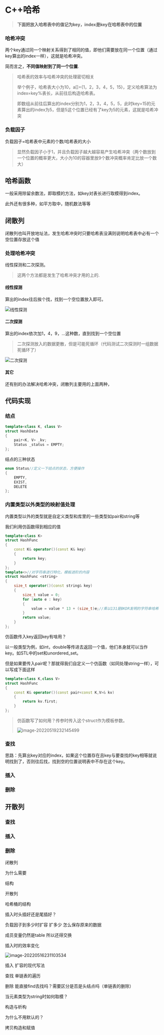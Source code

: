 # C++哈希

> **下面把放入哈希表中的值记为key，index是key在哈希表中的位置**

### 哈希冲突

两个key通过同一个映射关系得到了相同的值，即他们需要放在同一个位置（通过key算出的index一样），这就是哈希冲突。

简而言之，**不同值映射到了同一个位置**.

> 哈希表的效率与哈希冲突的处理密切相关
>
> 举个例子，哈希表大小为10，a[]={1，2，3，4，5，15}，定义哈希算法为 index=key%表长，从前往后构造哈希表。
>
> 即数组从前往后算出的index分别为1，2，3，4，5，5，此时key=15的元素算出的index为5，但是5这个位置已经有了key为5的元素，这就是哈希冲突

### 负载因子

负载因子=哈希表中元素的个数/哈希表的大小

> 显然负载因子小于1，并且负载因子越大越容易产生哈希冲突（两个数放到一个位置的概率更大，大小为10的容器里放9个数冲突概率肯定比放一个数大）

## 哈希函数

一般采用除留余数法，即取模的方法，如key对表长进行取模得到index。

此外还有很多种，如平方取中，随机数法等等

## 闭散列

闭散列也叫开放地址法，发生哈希冲突时只要哈希表没满则说明哈希表中必有一个空位置存放这个值

### 处理哈希冲突

线性探测和二次探测。

> 这两个方法都是发生了哈希冲突才用的上的.

#### 线性探测

算出的index往后挨个找，找到一个空位置放入即可。

![线性探测](https://pic-1304888003.cos.ap-guangzhou.myqcloud.com/img/%E7%BA%BF%E6%80%A7%E6%8E%A2%E6%B5%8B.gif)

#### 二次探测

算出的index依次加1，4，9，...这种数，直到找到一个空位置

> 二次探测放入的数据更散，但是可能死循环（代码测试二次探测时一组数据死循环了）

![二次探测](https://pic-1304888003.cos.ap-guangzhou.myqcloud.com/img/%E4%BA%8C%E6%AC%A1%E6%8E%A2%E6%B5%8B.gif)

#### 其它

还有别的办法解决哈希冲突，闭散列主要用的上面两种，

## 代码实现

### 结点

```c++
template<class K, class V>
struct HashData
{
	pair<K, V> _kv;
	Status _status = EMPTY;
};
```

结点的三种状态

```c++
enum Status//定义一下结点的状态，方便操作
{
	EMPTY,
	EXIST,
	DELETE
};
```

### 内置类型以外类型的映射值处理

内置类型以外的类型就是自定义类型和库里的一些类型如pair和string等

我们利用仿函数得到相应的值

```c++
template<class K>
struct HashFunc
{
	const K& operator()(const K& key)
	{
		return key;
	}
};
template<>//对字符串进行特化，模板进阶的内容
struct HashFunc <string>
{
	size_t operator()(const string& key)
	{
		size_t value = 0;
		for (auto e : key)
		{
			value = value * 13 + (size_t)e;//乘以131是BKDR发明的字符串哈希算法，*131等数效率更高
		}
		return value;
	}
};
```

仿函数传入key返回key有啥用？

以一般类型为例，如int，double等传进去返回一个值，他们本身就可以当作key。如STL中的set和unordered_set。

但是如果要传入pair呢？那就得我们自定义一个仿函数（如同处理string一样），可以写成下面这样

```c++
template<class K,class V>
struct HashFunc
{
	const K& operator()(const pair<const K,V>& kv)
	{
		return kv.first;
	}
};
```

> 仿函数写了如何用？传参时传入这个struct作为模板参数。
>
> ![image-20220519232145499](https://pic-1304888003.cos.ap-guangzhou.myqcloud.com/img/image-20220519232145499.png)





###  查找

思路：先算出key对应的index，如果这个位置存在且key与要查找的key相等就说明找到了，否则往后找，找到空的位置说明表中不存在这个key。



### 插入

### 删除

## 开散列

###  查找

### 插入

### 删除





闭散列

为什么需要

结构





开散列

哈希桶的结构

插入时头插好还是尾插好？

负载因子到多少时扩容 扩多少  怎么保存原来的数据

 

成员变量仍然是table 所以还得交换

插入时的效率变化

![image-20220516231103534](https://pic-1304888003.cos.ap-guangzhou.myqcloud.com/img/image-20220516231103534.png)

插入 扩容的现代写法

查找  单链表的遍历

删除  能直接find去找吗？需要区分是否是头结点吗（单链表的删除）



当元素类型为string时如何取模？



构造与析构

为什么不用默认的？



拷贝构造和赋值

 

